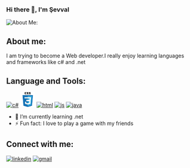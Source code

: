 ### Hi there 👋, I'm Şevval
![About Me:](https://miro.medium.com/max/1800/1*jB76MLZjiNhGSQQvxm7LSQ.gif)

## About me:
I am trying to become a Web developer.I really enjoy learning languages and frameworks like c# and .net

## Language and Tools:
[<img src='https://iconape.com/wp-content/files/sh/51404/svg/c--4.svg' alt='c#' height='40'>](https://www.w3schools.com/cs/index.php)
[<img src='https://raw.githubusercontent.com/github/explore/6c6508f34230f0ac0d49e847a326429eefbfc030/topics/css/css.png' alt='css' height='40'>](https://www.w3schools.com/css/)
[<img src='https://cdn.icon-icons.com/icons2/2107/PNG/512/file_type_html_icon_130541.png' alt='html' height='40'>](https://www.w3schools.com/html/)
[<img src='https://cdn.iconscout.com/icon/free/png-256/javascript-2038874-1720087.png' alt='js' height='40'>](https://developer.mozilla.org/en-US/docs/Web/JavaScript)
[<img src='https://cdn.icon-icons.com/icons2/2415/PNG/512/java_original_wordmark_logo_icon_146459.png' alt='java' height='40'>](https://www.tutorialspoint.com/java/index.htm)


- 🌱 I’m currently learning .net 
- ⚡ Fun fact: I love to play a game with my friends 

## Connect with me:
[<img src='https://image.flaticon.com/icons/png/512/174/174857.png' alt='linkedin' height='40'>](https://www.linkedin.com/in/sevvalkolemen/) [<img src='https://upload.wikimedia.org/wikipedia/commons/thumb/7/7e/Gmail_icon_%282020%29.svg/512px-Gmail_icon_%282020%29.svg.png' alt='gmail' height='40'>](seval.kolemen@gmail.com)  


